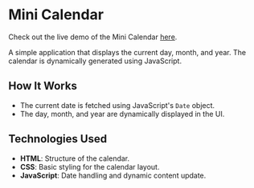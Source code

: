 # Mini Calendar

Check out the live demo of the Mini Calendar [here](https://samiawajid7.github.io/Mini-Calendar/).

A simple application that displays the current day, month, and year. The calendar is dynamically generated using JavaScript.

## How It Works
- The current date is fetched using JavaScript's `Date` object.
- The day, month, and year are dynamically displayed in the UI.

## Technologies Used
- **HTML**: Structure of the calendar.
- **CSS**: Basic styling for the calendar layout.
- **JavaScript**: Date handling and dynamic content update.
